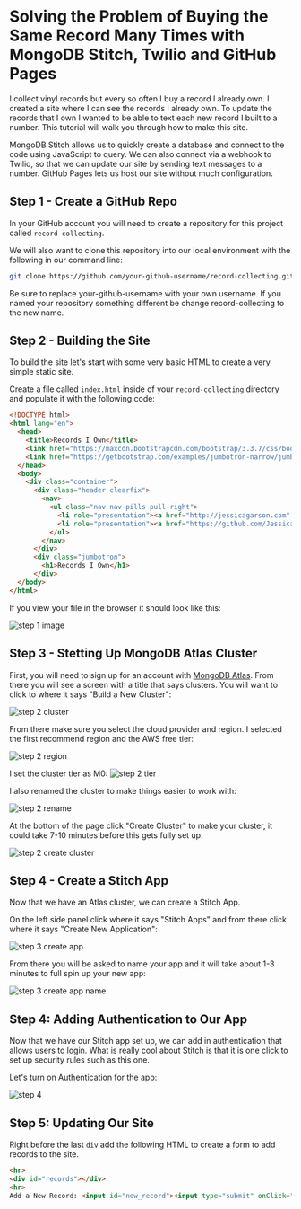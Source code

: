 # Solving the Problem of Buying the Same Record Many Times with MongoDB Stitch, Twilio and GitHub Pages

I collect vinyl records but every so often I buy a record I already own. I created a site where I can see the records I already own. To update the records that I own I wanted to be able to text each new record I built to a number. This tutorial will walk you through how to make this site.

MongoDB Stitch allows us to quickly create a database and connect to the code using JavaScript to query. We can also connect via a webhook to Twilio, so that we can update our site by sending text messages to a number. GitHub Pages lets us host our site without much configuration.

## Step 1 - Create a GitHub Repo
In your GitHub account you will need to create a repository for this project called `record-collecting`.

We will also want to clone this repository into our local environment with the following in our command line:

```bash
git clone https://github.com/your-github-username/record-collecting.git
```

Be sure to replace your-github-username with your own username. If you named your repository something different be change record-collecting to the new name.

## Step 2 - Building the Site
To build the site let's start with some very basic HTML to create a very simple static site.

Create a file called `index.html` inside of your `record-collecting` directory and populate it with the following code:

```html
<!DOCTYPE html>
<html lang="en">
  <head>
    <title>Records I Own</title>
    <link href="https://maxcdn.bootstrapcdn.com/bootstrap/3.3.7/css/bootstrap.min.css" rel="stylesheet">
    <link href="https://getbootstrap.com/examples/jumbotron-narrow/jumbotron-narrow.css" rel="stylesheet">
  </head>
  <body>
    <div class="container">
      <div class="header clearfix">
        <nav>
          <ul class="nav nav-pills pull-right">
            <li role="presentation"><a href="http://jessicagarson.com" target="_blank">Built by Jessica Garson</a></li>
            <li role="presentation"><a href="https://github.com/JessicaGarson/record-collecting/blob/master/README.md" target="_blank">Tutorial</a></li>
          </ul>
        </nav>
      </div>
      <div class="jumbotron">
        <h1>Records I Own</h1>
      </div>
  </body>
</html>
```
If you view your file in the browser it should look like this:

![step 1 image](https://res.cloudinary.com/dkibchpur/image/upload/v1526309323/Records.png)

## Step 3 - Stetting Up MongoDB Atlas Cluster
First, you will need to sign up for an account with [MongoDB Atlas](https://www.mongodb.com/cloud/atlas). From there you will see a screen with a title that says clusters. You will want to click to where it says "Build a New Cluster":

![step 2 cluster](https://res.cloudinary.com/dkibchpur/image/upload/v1526309076/cluster.png)

From there make sure you select the cloud provider and region. I selected the first recommend region and the AWS free tier:

![step 2 region](https://res.cloudinary.com/dkibchpur/image/upload/v1526309513/cloud%20and%20region.png)

I set the cluster tier as M0:
![step 2 tier](https://res.cloudinary.com/dkibchpur/image/upload/v1526310472/Cluster%20Tier.png)

I also renamed the cluster to make things easier to work with:

![step 2 rename](http://res.cloudinary.com/dkibchpur/image/upload/v1526310163/Rename%20Cluster.png)

At the bottom of the page click "Create Cluster" to make your cluster, it could take 7-10 minutes before this gets fully set up:

![step 2 create cluster](https://res.cloudinary.com/dkibchpur/image/upload/v1526311045/create%20cluster.png)

## Step 4 - Create a Stitch App
Now that we have an Atlas cluster, we can create a Stitch App.

On the left side panel click where it says "Stitch Apps" and from there click where it says "Create New Application":

![step 3 create app](https://res.cloudinary.com/dkibchpur/image/upload/v1526311722/create-stitch.png)

From there you will be asked to name your app and it will take about 1-3 minutes to full spin up your new app:

![step 3 create app name](https://res.cloudinary.com/dkibchpur/image/upload/v1526312016/create-app-name.png)

## Step 4: Adding Authentication to Our App
Now that we have our Stitch app set up, we can add in authentication that allows users to login. What is really cool about Stitch is that it is one click to set up security rules such as this one.

Let's turn on Authentication for the app:

![step 4](https://res.cloudinary.com/dkibchpur/image/upload/v1526312753/auth.png)

## Step 5: Updating Our Site
Right before the last `div` add the following HTML to create a form to add records to the site.

```html
<hr>
<div id="records"></div>
<hr>
Add a New Record: <input id="new_record"><input type="submit" onClick="addComment()">
```
